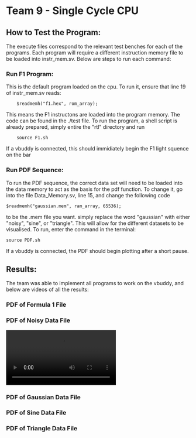 # Team 9 - Single Cycle CPU

## How to Test the Program:

The execute files correspond to the relevant test benches for each of the programs. Each program will require a different instruction memory file to be loaded into instr_mem.sv. Below are steps to run each command:

### Run F1 Program:

This is the default program loaded on the cpu. To run it, ensure that line 19 of instr_mem.sv reads:
```
    $readmemh("f1.hex", rom_array);
```
This means the F1 instructons are loaded into the program memory. The code can be found in the ./test file. To run the program, a shell script is already prepared, simply entire the "rtl" directory and run
```
    source F1.sh
```
If a vbuddy is connected, this should immidiately begin the F1 light squence on the bar

### Run PDF Sequence:
To run the PDF sequence, the correct data set will need to be loaded into the data memory to act as the basis for the pdf function. To change it, go into the file Data_Memory.sv, line 15, and change the following code
```
$readmemh("gaussian.mem", ram_array, 65536);
```
to be the .mem file you want. simply replace the word "gaussian" with either "noisy", "sine", or "triangle". This will allow for the different datasets to be visualised. To run, enter the command in the terminal:
```
source PDF.sh
```
If a vbuddy is connected, the PDF should begin plotting after a short pause.

## Results:

The team was able to implement all programs to work on the vbuddy, and below are videos of all the results:

### PDF of Formula 1 File


### PDF of Noisy Data File
<video src="rtl/videos/noisy.mp4" controls="controls" style="max-width: 730px;">
</video>


### PDF of Gaussian Data File


### PDF of Sine Data File


### PDF of Triangle Data File